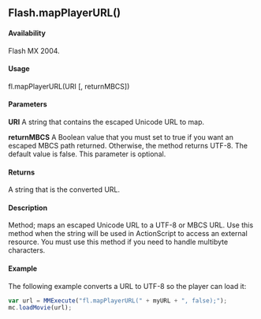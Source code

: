 ## Flash.mapPlayerURL()

#### Availability

Flash MX 2004.

#### Usage

fl.mapPlayerURL(URI [, returnMBCS])

#### Parameters

**URI** A string that contains the escaped Unicode URL to map.

**returnMBCS** A Boolean value that you must set to true if you want an escaped MBCS path returned. Otherwise, the method returns UTF-8. The default value is false. This parameter is optional.

#### Returns

A string that is the converted URL.

#### Description

Method; maps an escaped Unicode URL to a UTF-8 or MBCS URL. Use this method when the string will be used in ActionScript to access an external resource. You must use this method if you need to handle multibyte characters.

#### Example

The following example converts a URL to UTF-8 so the player can load it:

```javascript
var url = MMExecute("fl.mapPlayerURL(" + myURL + ", false);");
mc.loadMovie(url);
```
